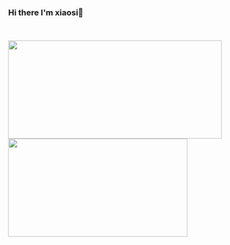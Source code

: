 ### Hi there I'm xiaosi👋

<br align="left"/>
<p>
  <img align="left" style="height: 200px; width:435px"  src="https://github-readme-stats.vercel.app/api?username=jsxiaosi&theme=default&show_icons=true" />

  <img align="left" style="height: 200px; width:365px" src="https://github-readme-stats.vercel.app/api/top-langs/?username=jsxiaosi&layout=compact" />
</p>
